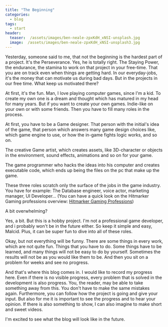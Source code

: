 ```yaml
---
title: "The Beginning"
categories:
  - blog
tags:
  - start
header:
  teaser:  /assets/images/ben-neale-zpxKdH_xNSI-unsplash.jpg
  image:  /assets/images/ben-neale-zpxKdH_xNSI-unsplash3.jpg
---
```


Yesterday, someone said to me, that not the beginning is the hardest part of a project. It's the Perseverance. Yes, he is totally right.
The Staying Power, the endurance, the stamina to work on that project in your free-time. That you are on track even when things are getting hard. In our everyday-jobs, it's the money that can motivate us during bad days. But in the projects in our free time. What keep us motivated there?

At first, it's the fun. 
Man, I love playing computer games, since I'm a kid. To create my own one is a dream and thought which has matured in my head for many years. But if you want to create your own games. Indie-like on your own or with some friends. Then you have to fill many roles in the process. 

At first, you have to be a Game designer. That person with the initial's idea of the game, that person which answers many  game design choices like, which game engine to use, or how the in-game fights logic works, and so on.

The creative Game artist, which creates assets, like 3D-character or objects in the environment, sound effects, animations and so on for your game.

The game programmer who hacks the ideas into his computer and creates executable code, which ends up being the files on the pc that make up the game.

These three roles scratch only the surface of the jobs in the game industry. You have for example: The Database engineer, voice actor, marketing manager, UI Developer... (You can have a quick look on the Hitmarker Gaming professions overview: [Hitmarker Gaming Professions](https://hitmarker.net/career-advice/the-complete-list-of-gaming-esports-jobs))

A bit overwhelming?

Yes, a bit. But this is a hobby project. I'm not a professional game developer, and i probably won't be in the future either. So keep it simple and easy, Malcid. Plus, it can be super fun to dive into all of these roles.

Okay, but not everything will be funny. There are some things in every work, which are not quite fun. Things that you have to do. Some things have to be learned, and many things will not be easy to do by yourself. Sometimes the results will not be as you would like them to be. And then you sit on a problem for weeks and see no progress.

And that's where this blog comes in. I would like to record my progress here. Even if there is no visible progress, every problem that is solved in the development is also progress.
You, the reader, may be able to take something away from this. You don't have to make the same mistakes again. Furthermore, you can follow how the project is going and give your input. But also for me it is important to see the progress and to hear your opinion. If there is also something to show, I can also imagine to make short and sweet videos.

I'm excited to see what the blog will look like in the future.